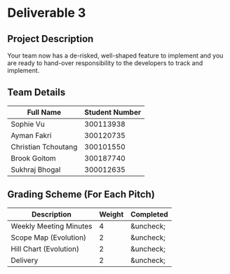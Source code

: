 # Deliverable 3

## Project Description

Your team now has a de-risked, well-shaped feature to implement and you are ready to hand-over responsibility to the developers to track and implement.


## Team Details

| Full Name | Student Number | 
|------|------|
| Sophie Vu | 300113938| 
| Ayman Fakri | 300120735 |
| Christian Tchoutang | 300101550 |
| Brook Goitom | 300187740 | 
| Sukhraj Bhogal | 300012635 |


## Grading Scheme (For Each Pitch)

| Description | Weight | Completed | 
|------|------|------|
| Weekly Meeting Minutes	 | 4 | &uncheck; |
| Scope Map (Evolution) | 2 | &uncheck; |
| Hill Chart (Evolution) | 2 | &uncheck; |
| Delivery | 2 |  &uncheck; |

